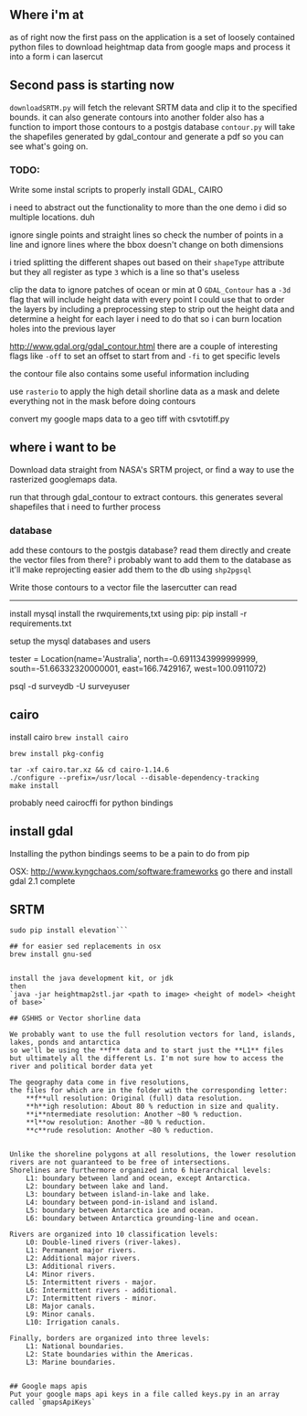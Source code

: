 ## Where i'm at
as of right now the first pass on the application is a set of loosely contained python files to download heightmap data from google maps and process it into a form i can lasercut

## Second pass is starting now
`downloadSRTM.py` will fetch the relevant SRTM data and clip it to the specified bounds.
it can also generate contours into another folder
also has a function to import those contours to a postgis database
`contour.py` will take the shapefiles generated by gdal_contour and generate a pdf so you can see what's going on.

### TODO:
Write some instal scripts to properly install GDAL, CAIRO

i need to abstract out the functionality to more than the one demo i did so multiple locations. duh

ignore single points and straight lines so check the number of points in a line and ignore lines where the bbox doesn't change on both dimensions

i tried splitting the different shapes out based on their `shapeType` attribute but they all register as type `3` which is a line so that's useless

clip the data to ignore patches of ocean or min at 0
`GDAL_Contour` has a `-3d` flag that will include height data with every point I could use that to order the layers by including a preprocessing step to strip out the height data and determine a height for each layer
i need to do that so i can burn location holes into the previous layer

http://www.gdal.org/gdal_contour.html
there are a couple of interesting flags like `-off` to set an offset to start from and `-fi` to get specific levels

the contour file also contains some useful information including 

use `rasterio` to apply the high detail shorline data as a mask and delete everything not in the mask before doing contours

convert my google maps data to a geo tiff with csvtotiff.py


## where i want to be
Download data straight from NASA's SRTM project, or find a way to use the rasterized googlemaps data.

run that through gdal_contour to extract contours. this generates several shapefiles that i need to further process

### database
add these contours to the postgis database?
read them directly and create the vector files from there?
i probably want to add them to the database as it'll make reprojecting easier
add them to the db using `shp2pgsql`




Write those contours to a vector file the lasercutter can read





---

install mysql
install the rwquirements,txt using pip:
pip install -r requirements.txt

setup the mysql databases and users


tester = Location(name='Australia', north=-0.6911343999999999, south=-51.66332320000001, east=166.7429167, west=100.0911072)


psql -d surveydb -U surveyuser


## cairo
install cairo
`brew install cairo`

`brew install pkg-config`

```curl -L https://www.cairographics.org/releases/cairo-1.14.6.tar.xz -o cairo.tar.xz
tar -xf cairo.tar.xz && cd cairo-1.14.6
./configure --prefix=/usr/local --disable-dependency-tracking
make install
```

probably need cairocffi for python bindings

## install gdal
Installing the python bindings seems to be a pain to do from pip


OSX: http://www.kyngchaos.com/software:frameworks
go there and install gdal 2.1 complete


## SRTM 
```sudo apt install python-pip gdal-bin postgis
sudo pip install elevation```

## for easier sed replacements in osx
brew install gnu-sed


install the java development kit, or jdk
then
`java -jar heightmap2stl.jar <path to image> <height of model> <height of base>`

## GSHHS or Vector shorline data

We probably want to use the full resolution vectors for land, islands, lakes, ponds and antarctica
so we'll be using the **f** data and to start just the **L1** files but ultimately all the different Ls. I'm not sure how to access the river and political border data yet

The geography data come in five resolutions, 
the files for which are in the folder with the corresponding letter:
    **f**ull resolution: Original (full) data resolution.
    **h**igh resolution: About 80 % reduction in size and quality.
    **i**ntermediate resolution: Another ~80 % reduction.
    **l**ow resolution: Another ~80 % reduction.
    **c**rude resolution: Another ~80 % reduction.


Unlike the shoreline polygons at all resolutions, the lower resolution rivers are not guaranteed to be free of intersections.
Shorelines are furthermore organized into 6 hierarchical levels:
    L1: boundary between land and ocean, except Antarctica.
    L2: boundary between lake and land.
    L3: boundary between island-in-lake and lake.
    L4: boundary between pond-in-island and island.
    L5: boundary between Antarctica ice and ocean.
    L6: boundary between Antarctica grounding-line and ocean.

Rivers are organized into 10 classification levels:
    L0: Double-lined rivers (river-lakes).
    L1: Permanent major rivers.
    L2: Additional major rivers.
    L3: Additional rivers.
    L4: Minor rivers.
    L5: Intermittent rivers - major.
    L6: Intermittent rivers - additional.
    L7: Intermittent rivers - minor.
    L8: Major canals.
    L9: Minor canals.
    L10: Irrigation canals.

Finally, borders are organized into three levels:
    L1: National boundaries.
    L2: State boundaries within the Americas.
    L3: Marine boundaries.


## Google maps apis
Put your google maps api keys in a file called keys.py in an array called `gmapsApiKeys`